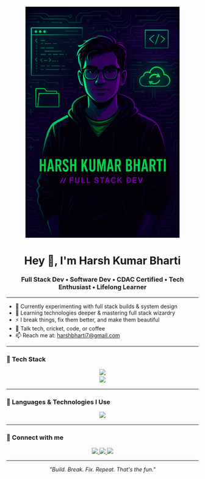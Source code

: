 <p align="center">
  <img src="https://raw.githubusercontent.com/harshbharti7/harshbharti7/main/banner.png" alt="Harsh Kumar Bharti Banner" width="80%" />
</p>

<h1 align="center">Hey 👋, I'm Harsh Kumar Bharti</h1>
<h3 align="center">Full Stack Dev • Software Dev • CDAC Certified • Tech Enthusiast • Lifelong Learner</h3>

---

- 🔭 Currently experimenting with full stack builds & system design  
- 🧠 Learning technologies deeper & mastering full stack wizardry  
- ⚡ I break things, fix them better, and make them beautiful  
- 💬 Talk tech, cricket, code, or coffee  
- 📫 Reach me at: [harshbharti7@gmail.com](mailto:harshbharti7@gmail.com)

---

### 🧰 Tech Stack
<p align="center">
  <img src="https://skillicons.dev/icons?i=cpp,java,html,css,js,react,spring,dotnet,mysql,git,github,vscode" />
  <br/>
  <img src="https://img.shields.io/badge/STS-Spring%20Tool%20Suite-6DB33F?style=for-the-badge&logo=spring&logoColor=white" />
</p>

---

### 🚀 Languages & Technologies I Use

<p align="center">
  <img src="https://github-readme-language-stats.vercel.app/api/top-langs/?username=harshbharti7&layout=compact&langs_count=8&theme=radical" />
</p>

---

### 🔗 Connect with me
<p align="center">
  <a href="https://linkedin.com/in/harsh-kumar-bharti-385b601ba" target="_blank">
    <img src="https://img.shields.io/badge/LinkedIn-Harsh%20Kumar%20Bharti-%230077B5?style=for-the-badge&logo=linkedin&logoColor=white" />
  </a>
  <a href="mailto:harshbharti7@gmail.com">
    <img src="https://img.shields.io/badge/Gmail-harshbharti7@gmail.com-D14836?style=for-the-badge&logo=gmail&logoColor=white" />
  </a>
  <a href="https://github.com/harshbharti7">
    <img src="https://img.shields.io/badge/GitHub-harshbharti7-100000?style=for-the-badge&logo=github&logoColor=white" />
  </a>
</p>

---

<p align="center"><i>"Build. Break. Fix. Repeat. That's the fun."</i></p>
